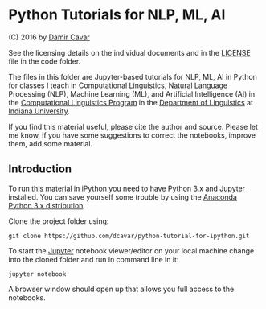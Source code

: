 # Python Tutorials for NLP, ML, AI

(C) 2016 by [Damir Cavar](http://cavar.me/damir/)

See the licensing details on the individual documents and in the [LICENSE](https://github.com/dcavar/python-tutorial-for-ipython/blob/master/LICENSE) file in the code folder.

The files in this folder are Jupyter-based tutorials for NLP, ML, AI in Python for classes I teach in Computational Linguistics, Natural Language Processing (NLP), Machine Learning (ML), and Artificial Intelligence (AI) in the
[Computational Linguistics Program](http://cl.indiana.edu/programs.html) in the [Department of Linguistics](http://www.indiana.edu/~lingdept/) at [Indiana University](https://www.indiana.edu/).

If you find this material useful, please cite the author and source. Please let me know, if you have some suggestions to correct the notebooks, improve them, add some material.


## Introduction

To run this material in iPython you need to have Python 3.x and [Jupyter] installed. You can save yourself some trouble by using the [Anaconda Python 3.x distribution](https://www.continuum.io/downloads).

Clone the project folder using:

	git clone https://github.com/dcavar/python-tutorial-for-ipython.git

To start the [Jupyter] notebook viewer/editor on your local machine change into the cloned folder and run in command line in it:

	jupyter notebook

A browser window should open up that allows you full access to the notebooks.


 


[Jupyter]: http://jupyter.org/ "Jupyter"



